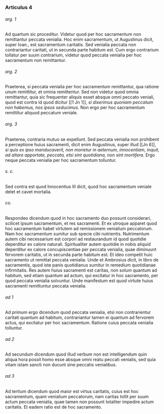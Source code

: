### Articulus 4

###### arg. 1
Ad quartum sic proceditur. Videtur quod per hoc sacramentum non remittantur peccata venialia. Hoc enim sacramentum, ut Augustinus dicit, super Ioan., est sacramentum caritatis. Sed venialia peccata non contrariantur caritati, ut in secunda parte habitum est. Cum ergo contrarium tollatur per suum contrarium, videtur quod peccata venialia per hoc sacramentum non remittantur.

###### arg. 2
Praeterea, si peccata venialia per hoc sacramentum remittantur, qua ratione unum remittitur, et omnia remittentur. Sed non videtur quod omnia remittantur, quia sic frequenter aliquis esset absque omni peccato veniali, quod est contra id quod dicitur [[1 Jn 1]], *si dixerimus quoniam peccatum non habemus, nos ipsos seducimus*. Non ergo per hoc sacramentum remittitur aliquod peccatum veniale.

###### arg. 3
Praeterea, contraria mutuo se expellunt. Sed peccata venialia non prohibent a perceptione huius sacramenti, dicit enim Augustinus, super illud [[Jn 6]], *si quis ex ipso manducaverit, non morietur in aeternum, innocentiam, inquit, ad altare apportate, peccata, etsi sint quotidiana, non sint mortifera*. Ergo neque peccata venialia per hoc sacramentum tolluntur.

###### s. c.
Sed contra est quod Innocentius III dicit, quod hoc sacramentum veniale delet et cavet mortalia.

###### co.
Respondeo dicendum quod in hoc sacramento duo possunt considerari, scilicet ipsum sacramentum, et res sacramenti. Et ex utroque apparet quod hoc sacramentum habet virtutem ad remissionem venialium peccatorum. Nam hoc sacramentum sumitur sub specie cibi nutrientis. Nutrimentum autem cibi necessarium est corpori ad restaurandum id quod quotidie deperditur ex calore naturali. Spiritualiter autem quotidie in nobis aliquid deperditur ex calore concupiscentiae per peccata venialia, quae diminuunt fervorem caritatis, ut in secunda parte habitum est. Et ideo competit huic sacramento ut remittat peccata venialia. Unde et Ambrosius dicit, in libro de sacramentis, quod iste panis quotidianus sumitur in remedium quotidianae infirmitatis. Res autem huius sacramenti est caritas, non solum quantum ad habitum, sed etiam quantum ad actum, qui excitatur in hoc sacramento, per quod peccata venialia solvuntur. Unde manifestum est quod virtute huius sacramenti remittuntur peccata venialia.

###### ad 1
Ad primum ergo dicendum quod peccata venialia, etsi non contrarientur caritati quantum ad habitum, contrariantur tamen ei quantum ad fervorem actus, qui excitatur per hoc sacramentum. Ratione cuius peccata venialia tolluntur.

###### ad 2
Ad secundum dicendum quod illud verbum non est intelligendum quin aliqua hora possit homo esse absque omni reatu peccati venialis, sed quia vitam istam sancti non ducunt sine peccatis venialibus.

###### ad 3
Ad tertium dicendum quod maior est virtus caritatis, cuius est hoc sacramentum, quam venialium peccatorum, nam caritas tollit per suum actum peccata venialia, quae tamen non possunt totaliter impedire actum caritatis. Et eadem ratio est de hoc sacramento.

